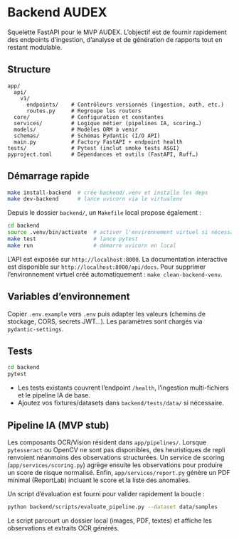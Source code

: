 # Backend AUDEX

Squelette FastAPI pour le MVP AUDEX. L’objectif est de fournir rapidement des endpoints d’ingestion, d’analyse et de génération de rapports tout en restant modulable.

## Structure

```
app/
  api/
    v1/
      endpoints/    # Contrôleurs versionnés (ingestion, auth, etc.)
      routes.py     # Regroupe les routers
  core/             # Configuration et constantes
  services/         # Logique métier (pipelines IA, scoring…)
  models/           # Modèles ORM à venir
  schemas/          # Schémas Pydantic (I/O API)
  main.py           # Factory FastAPI + endpoint health
tests/              # Pytest (inclut smoke tests ASGI)
pyproject.toml      # Dépendances et outils (FastAPI, Ruff…)
```

## Démarrage rapide

```bash
make install-backend  # crée backend/.venv et installe les deps
make dev-backend      # lance uvicorn via le virtualenv
```

Depuis le dossier `backend/`, un `Makefile` local propose également :

```bash
cd backend
source .venv/bin/activate  # activer l'environnement virtuel si nécessaire
make test                  # lance pytest
make run                   # démarre uvicorn en local
```

L’API est exposée sur `http://localhost:8000`. La documentation interactive est disponible sur `http://localhost:8000/api/docs`. Pour supprimer l’environnement virtuel créé automatiquement : `make clean-backend-venv`.

## Variables d’environnement

Copier `.env.example` vers `.env` puis adapter les valeurs (chemins de stockage, CORS, secrets JWT…). Les paramètres sont chargés via `pydantic-settings`.

## Tests

```bash
cd backend
pytest
```

- Les tests existants couvrent l’endpoint `/health`, l’ingestion multi-fichiers et le pipeline IA de base.
- Ajoutez vos fixtures/datasets dans `backend/tests/data/` si nécessaire.

## Pipeline IA (MVP stub)

Les composants OCR/Vision résident dans `app/pipelines/`. Lorsque `pytesseract` ou OpenCV ne sont pas disponibles, des heuristiques de repli renvoient néanmoins des observations structurées. Un service de scoring (`app/services/scoring.py`) agrège ensuite les observations pour produire un score de risque normalisé. Enfin, `app/services/report.py` génère un PDF minimal (ReportLab) incluant le score et la liste des anomalies.

Un script d’évaluation est fourni pour valider rapidement la boucle :

```bash
python backend/scripts/evaluate_pipeline.py --dataset data/samples
```

Le script parcourt un dossier local (images, PDF, textes) et affiche les observations et extraits OCR générés.
